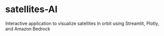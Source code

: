 # satellites-AI
Interactive application to visualize satellites in orbit using Streamlit, Plotly, and Amazon Bedrock
